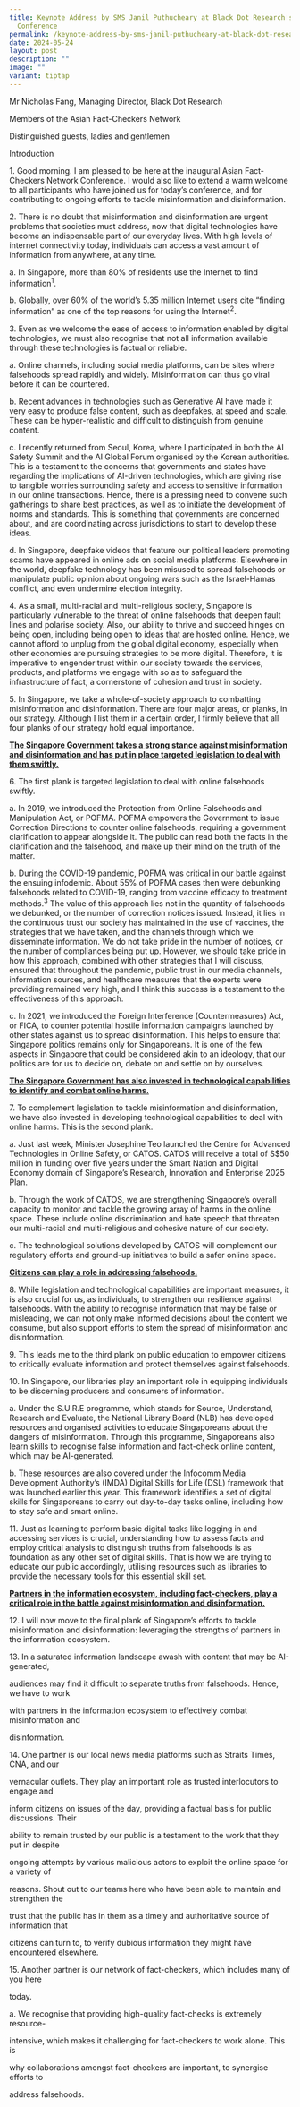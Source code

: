 ```yaml
---
title: Keynote Address by SMS Janil Puthucheary at Black Dot Research's AFCN
  Conference
permalink: /keynote-address-by-sms-janil-puthucheary-at-black-dot-research-s-afcn-conference/
date: 2024-05-24
layout: post
description: ""
image: ""
variant: tiptap
---
```

<p>Mr Nicholas Fang, Managing Director, Black Dot Research</p>
<p>Members of the Asian Fact-Checkers Network</p>
<p>Distinguished guests, ladies and gentlemen</p>
<p>Introduction</p>
<p>1. Good morning. I am pleased to be here at the inaugural Asian Fact-Checkers
Network Conference. I would also like to extend a warm welcome to all participants
who have joined us for today’s conference, and for contributing to ongoing
efforts to tackle misinformation and disinformation.</p>
<p>2. There is no doubt that misinformation and disinformation are urgent
problems that societies must address, now that digital technologies have
become an indispensable part of our everyday lives. With high levels of
internet connectivity today, individuals can access a vast amount of information
from anywhere, at any time.</p>
<p>a. In Singapore, more than 80% of residents use the Internet to find information<sup>1</sup>.</p>
<p>b. Globally, over 60% of the world’s 5.35 million Internet users cite
“finding information” as one of the top reasons for using the Internet<sup>2</sup>.</p>
<p>3. Even as we welcome the ease of access to information enabled by digital
technologies, we must also recognise that not all information available
through these technologies is factual or reliable.</p>
<p>a. Online channels, including social media platforms, can be sites where
falsehoods spread rapidly and widely. Misinformation can thus go viral
before it can be countered.</p>
<p>b. Recent advances in technologies such as Generative AI have made it
very easy to produce false content, such as deepfakes, at speed and scale.
These can be hyper-realistic and difficult to distinguish from genuine
content.</p>
<p>c. I recently returned from Seoul, Korea, where I participated in both
the AI Safety Summit and the AI Global Forum organised by the Korean authorities.
This is a testament to the concerns that governments and states have regarding
the implications of AI-driven technologies, which are giving rise to tangible
worries surrounding safety and access to sensitive information in our online
transactions. Hence, there is a pressing need to convene such gatherings
to share best practices, as well as to initiate the development of norms
and standards. This is something that governments are concerned about,
and are coordinating across jurisdictions to start to develop these ideas.</p>
<p>d. In Singapore, deepfake videos that feature our political leaders promoting
scams have appeared in online ads on social media platforms. Elsewhere
in the world, deepfake technology has been misused to spread falsehoods
or manipulate public opinion about ongoing wars such as the Israel-Hamas
conflict, and even undermine election integrity.</p>
<p>4. As a small, multi-racial and multi-religious society, Singapore is
particularly vulnerable to the threat of online falsehoods that deepen
fault lines and polarise society. Also, our ability to thrive and succeed
hinges on being open, including being open to ideas that are hosted online.
Hence, we cannot afford to unplug from the global digital economy, especially
when other economies are pursuing strategies to be more digital. Therefore,
it is imperative to engender trust within our society towards the services,
products, and platforms we engage with so as to safeguard the infrastructure
of fact, a cornerstone of cohesion and trust in society.</p>
<p>5. In Singapore, we take a whole-of-society approach to combatting misinformation
and disinformation. There are four major areas, or planks, in our strategy.
Although I list them in a certain order, I firmly believe that all four
planks of our strategy hold equal importance.</p>
<p><strong><u>The Singapore Government takes a strong stance against misinformation and disinformation and has put in place targeted legislation to deal with them swiftly.</u></strong>
</p>
<p>6. The first plank is targeted legislation to deal with online falsehoods
swiftly.</p>
<p>a. In 2019, we introduced the Protection from Online Falsehoods and Manipulation
Act, or POFMA. POFMA empowers the Government to issue Correction Directions
to counter online falsehoods, requiring a government clarification to appear
alongside it. The public can read both the facts in the clarification and
the falsehood, and make up their mind on the truth of the matter.</p>
<p>b. During the COVID-19 pandemic, POFMA was critical in our battle against
the ensuing infodemic. About 55% of POFMA cases then were debunking falsehoods
related to COVID-19, ranging from vaccine efficacy to treatment methods.<sup>3</sup> The
value of this approach lies not in the quantity of falsehoods we debunked,
or the number of correction notices issued. Instead, it lies in the continuous
trust our society has maintained in the use of vaccines, the strategies
that we have taken, and the channels through which we disseminate information.
We do not take pride in the number of notices, or the number of compliances
being put up. However, we should take pride in how this approach, combined
with other strategies that I will discuss, ensured that throughout the
pandemic, public trust in our media channels, information sources, and
healthcare measures that the experts were providing remained very high,
and I think this success is a testament to the effectiveness of this approach.</p>
<p>c. In 2021, we introduced the Foreign Interference (Countermeasures) Act,
or FICA, to counter potential hostile information campaigns launched by
other states against us to spread disinformation. This helps to ensure
that Singapore politics remains only for Singaporeans. It is one of the
few aspects in Singapore that could be considered akin to an ideology,
that our politics are for us to decide on, debate on and settle on by ourselves.</p>
<p><strong><u>The Singapore Government has also invested in technological capabilities to identify and combat online harms.</u></strong>
</p>
<p>7. To complement legislation to tackle misinformation and disinformation,
we have also invested in developing technological capabilities to deal
with online harms. This is the second plank.</p>
<p>a. Just last week, Minister Josephine Teo launched the Centre for Advanced
Technologies in Online Safety, or CATOS. CATOS will receive a total of
S$50 million in funding over five years under the Smart Nation and Digital
Economy domain of Singapore’s Research, Innovation and Enterprise 2025
Plan.</p>
<p>b. Through the work of CATOS, we are strengthening Singapore’s overall
capacity to monitor and tackle the growing array of harms in the online
space. These include online discrimination and hate speech that threaten
our multi-racial and multi-religious and cohesive nature of our society.</p>
<p>c. The technological solutions developed by CATOS will complement our
regulatory efforts and ground-up initiatives to build a safer online space.</p>
<p><strong><u>Citizens can play a role in addressing falsehoods.</u></strong>
</p>
<p>8. While legislation and technological capabilities are important measures,
it is also crucial for us, as individuals, to strengthen our resilience
against falsehoods. With the ability to recognise information that may
be false or misleading, we can not only make informed decisions about the
content we consume, but also support efforts to stem the spread of misinformation
and disinformation.</p>
<p>9. This leads me to the third plank on public education to empower citizens
to critically evaluate information and protect themselves against falsehoods.</p>
<p>10. In Singapore, our libraries play an important role in equipping individuals
to be discerning producers and consumers of information.</p>
<p>a. Under the S.U.R.E programme, which stands for Source, Understand, Research
and Evaluate, the National Library Board (NLB) has developed resources
and organised activities to educate Singaporeans about the dangers of misinformation.
Through this programme, Singaporeans also learn skills to recognise false
information and fact-check online content, which may be AI-generated.</p>
<p>b. These resources are also covered under the Infocomm Media Development
Authority’s (IMDA) Digital Skills for Life (DSL) framework that was launched
earlier this year. This framework identifies a set of digital skills for
Singaporeans to carry out day-to-day tasks online, including how to stay
safe and smart online.</p>
<p>11. Just as learning to perform basic digital tasks like logging in and
accessing services is crucial, understanding how to assess facts and employ
critical analysis to distinguish truths from falsehoods is as foundation
as any other set of digital skills. That is how we are trying to educate
our public accordingly, utilising resources such as libraries to provide
the necessary tools for this essential skill set.</p>
<p><strong><u>Partners in the information ecosystem, including fact-checkers, play a critical role in the battle against misinformation and disinformation.</u></strong>
</p>
<p>12. I will now move to the final plank of Singapore’s efforts to tackle
misinformation and disinformation: leveraging the strengths of partners
in the information ecosystem.</p>
<p>13. In a saturated information landscape awash with content that may be
AI-generated,</p>
<p>audiences may find it difficult to separate truths from falsehoods. Hence,
we have to work</p>
<p>with partners in the information ecosystem to effectively combat misinformation
and</p>
<p>disinformation.</p>
<p>14. One partner is our local news media platforms such as Straits Times,
CNA, and our</p>
<p>vernacular outlets. They play an important role as trusted interlocutors
to engage and</p>
<p>inform citizens on issues of the day, providing a factual basis for public
discussions. Their</p>
<p>ability to remain trusted by our public is a testament to the work that
they put in despite</p>
<p>ongoing attempts by various malicious actors to exploit the online space
for a variety of</p>
<p>reasons. Shout out to our teams here who have been able to maintain and
strengthen the</p>
<p>trust that the public has in them as a timely and authoritative source
of information that</p>
<p>citizens can turn to, to verify dubious information they might have encountered
elsewhere.</p>
<p>15. Another partner is our network of fact-checkers, which includes many
of you here</p>
<p>today.</p>
<p>a. We recognise that providing high-quality fact-checks is extremely resource-</p>
<p>intensive, which makes it challenging for fact-checkers to work alone.
This is</p>
<p>why collaborations amongst fact-checkers are important, to synergise efforts
to</p>
<p>address falsehoods.</p>
<p></p>